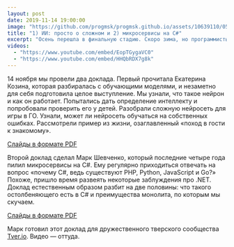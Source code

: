 ```yaml
---
layout: post
date: 2019-11-14 19:00:00
image: "https://github.com/progmsk/progmsk.github.io/assets/10639110/0512d9ba-c7fd-4e2d-90d2-9da0c1e0fa21"
title: "1) ИИ: просто о сложном и 2) микросервисы на C#"
excerpt: "Осень перешла в финальную стадию. Скоро зима, но программисты не прекращают программировать и обсуждать своё любимое программирование. Вот и сейчас."
videos:
  - "https://www.youtube.com/embed/EopTGygaVC0"
  - "https://www.youtube.com/embed/HHQbRDX7g8k"
---
```


14 ноября мы провели два доклада. Первый прочитала Екатерина Козина, которая разбиралась с обучающими моделями, и незаметно для себя подготовила целое выступление. Мы узнали, что такое нейрон и как он работает. Попытались дать определение интеллекту и попробовали проверить его у детей. Разобрали сложную нейросеть для игры в ГО. Узнали, может ли нейросеть обучаться на собственных ошибках. Рассмотрели пример из жизни, озаглавленный «поход в гости к знакомому».

[Слайды в формате PDF](https://github.com/progmsk/progmsk.github.io/files/14818146/ai-1.pdf)

Второй доклад сделал Марк Шевченко, который последние четыре года пилил микросервисы на C#. Ему регулярно приходиться отвечать на вопрос «почему C#, ведь существуют PHP, Python, JavaScript и Go?» Похоже, пришло время развеять некоторые заблуждения про .NET. Доклад естественным образом разбит на две половины: что такого остолбеняющего есть в C# и преимущества монолита, по которым мы скучаем.

[Слайды в формате PDF](https://github.com/progmsk/progmsk.github.io/files/14818150/microservices-on-csharp.pdf)

Марк готовил этот доклад для дружественного тверского сообщества [Tver.io](http://tver.io/). Видео — оттуда.
